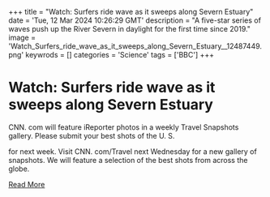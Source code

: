 +++
title = "Watch: Surfers ride wave as it sweeps along Severn Estuary"
date = 'Tue, 12 Mar 2024 10:26:29 GMT'
description = "A five-star series of waves push up the River Severn in daylight for the first time since 2019."
image = 'Watch_Surfers_ride_wave_as_it_sweeps_along_Severn_Estuary__12487449.png'
keywrods =  []
categories = 'Science'
tags = ['BBC']
+++

# Watch: Surfers ride wave as it sweeps along Severn Estuary

CNN.
com will feature iReporter photos in a weekly Travel Snapshots gallery.
Please submit your best shots of the U.
S.

for next week.
Visit CNN.
com/Travel next Wednesday for a new gallery of snapshots.
We will feature a selection of the best shots from across the globe.


[Read More](https://www.bbc.co.uk/news/uk-england-gloucestershire-68543486)
